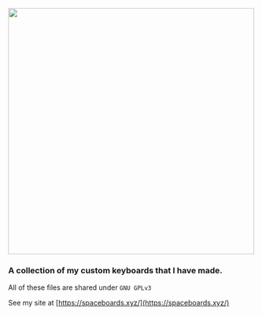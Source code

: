 <img src="https://raw.githubusercontent.com/Rionlion100/rionlion100.github.io/master/assets/images/Spaceboard_Silk-01.png" width="500">

### A collection of my custom keyboards that I have made. 

All of these files are shared under `GNU GPLv3`

See my site at [https://spaceboards.xyz/](https://spaceboards.xyz/)
